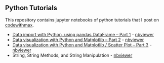 ## Python Tutorials

This repository contains jupyter notebooks of python tutorials that I post on [codewithmax](http://codewithmax.com).

* [Data import with Python, using pandas DataFrame – Part 1](http://codewithmax.com/2017/07/06/data-import-with-python-using-pandas-dataframe-part-1/) - [nbviewer](http://nbviewer.jupyter.org/github/ditdili/Python_Tutorials/blob/master/notebooks/DataImportTut.ipynb)
* [Data visualization with Python and Matplotlib – Part 2](http://codewithmax.com/2017/07/07/data-visualization-with-python-and-matplotlib-part-2/) - [nbviewer](http://nbviewer.jupyter.org/github/ditdili/Python_Tutorials/blob/master/notebooks/SuiPerDea.ipynb)
* [Data visualization with Python and Matplotlib / Scatter Plot – Part 3](http://codewithmax.com/2017/07/09/data-visualization-with-python-and-matplotlib-scatter-plot-part-3/) - [nbviewer](http://nbviewer.jupyter.org/github/ditdili/Python_Tutorials/blob/master/notebooks/SuiRateChange.ipynb)
* String, String Methods, and String Manipulation - [nbviewer](http://nbviewer.jupyter.org/github/ditdili/Python_Tutorials/blob/master/notebooks/String-String_Methods-String_Manipulation.ipynb)
